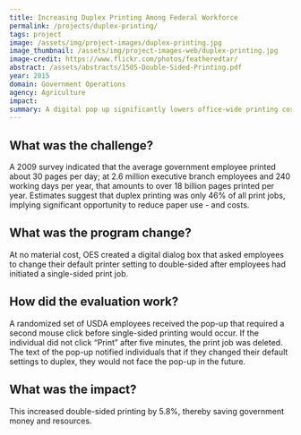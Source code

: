 ```yaml
---
title: Increasing Duplex Printing Among Federal Workforce
permalink: /projects/duplex-printing/
tags: project
image: /assets/img/project-images/duplex-printing.jpg
image_thumbnail: /assets/img/project-images-web/duplex-printing.jpg
image-credit: https://www.flickr.com/photos/featheredtar/
abstract: /assets/abstracts/1505-Double-Sided-Printing.pdf
year: 2015
domain: Government Operations
agency: Agriculture
impact:
summary: A digital pop up significantly lowers office-wide printing costs.
---
```

## What was the challenge?

A 2009 survey indicated that the average government employee printed about 30 pages per day; at 2.6 million executive branch employees and 240 working days per year, that amounts to over 18 billion pages printed per year. Estimates suggest that duplex printing was only 46% of all print jobs, implying significant opportunity to reduce paper use - and costs.

## What was the program change?

At no material cost, OES created a digital dialog box that asked employees to change their default printer setting to double-sided after employees had initiated a single-sided print job.

## How did the evaluation work?

A randomized set of USDA employees received the pop-up that required a second mouse click before single-sided printing would occur. If the individual did not click “Print” after five minutes, the print job was deleted. The text of the pop-up notified individuals that if they changed their default settings to duplex, they would not face the pop-up in the future.

## What was the impact?

This increased double-sided printing by 5.8%, thereby saving government money and resources.
